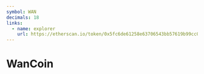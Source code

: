 ```yaml
---
symbol: WAN
decimals: 18
links:
  - name: explorer
    url: https://etherscan.io/token/0x5fc6de61258e63706543bb57619b99cc0e5a5a1f
---
```


# WanCoin
